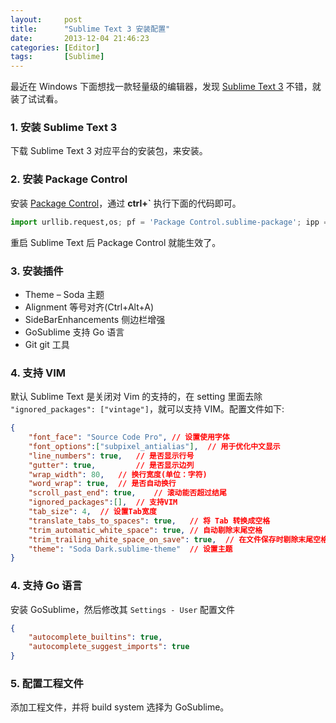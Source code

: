 ```yaml
---
layout:     post
title:      "Sublime Text 3 安装配置"
date:       2013-12-04 21:46:23
categories: [Editor]
tags:       [Sublime]
---
```


最近在 Windows 下面想找一款轻量级的编辑器，发现 [Sublime Text 3](http://www.sublimetext.com/3) 不错，就装了试试看。
<!--more-->

### 1. 安装 Sublime Text 3

下载 Sublime Text 3 对应平台的安装包，来安装。

### 2. 安装 Package Control

安装 [Package Control](https://sublime.wbond.net/installation)，通过 __ctrl+\`__ 执行下面的代码即可。

```python
import urllib.request,os; pf = 'Package Control.sublime-package'; ipp = sublime.installed_packages_path(); urllib.request.install_opener( urllib.request.build_opener( urllib.request.ProxyHandler()) ); open(os.path.join(ipp, pf), 'wb').write(urllib.request.urlopen( 'http://sublime.wbond.net/' + pf.replace(' ','%20')).read())
```

重启 Sublime Text 后 Package Control 就能生效了。

### 3. 安装插件

- Theme – Soda 主题
- Alignment 等号对齐(Ctrl+Alt+A)
- SideBarEnhancements 侧边栏增强
- GoSublime 支持 Go 语言
- Git git 工具

### 4. 支持 VIM

默认 Sublime Text 是关闭对 Vim 的支持的，在 setting 里面去除 `"ignored_packages": ["vintage"]`，就可以支持 VIM。配置文件如下:

```json
{
    "font_face": "Source Code Pro", // 设置使用字体
    "font_options":["subpixel_antialias"],  // 用于优化中文显示
    "line_numbers": true,   // 是否显示行号
	"gutter": true, 		// 是否显示边列
	"wrap_width": 80, 	// 换行宽度(单位：字符)
	"word_wrap": true,	// 是否自动换行
	"scroll_past_end": true,	// 滚动能否超过结尾
	"ignored_packages":[],	// 支持VIM
	"tab_size": 4,	// 设置Tab宽度
    "translate_tabs_to_spaces": true,   // 将 Tab 转换成空格
    "trim_automatic_white_space": true, // 自动剔除末尾空格
    "trim_trailing_white_space_on_save": true,  // 在文件保存时剔除末尾空格
	"theme": "Soda Dark.sublime-theme"	// 设置主题
}
```

### 4. 支持 Go 语言

安装 GoSublime，然后修改其 `Settings - User` 配置文件

```json
{
    "autocomplete_builtins": true,
    "autocomplete_suggest_imports": true
}
```

### 5. 配置工程文件

添加工程文件，并将 build system 选择为 GoSublime。

